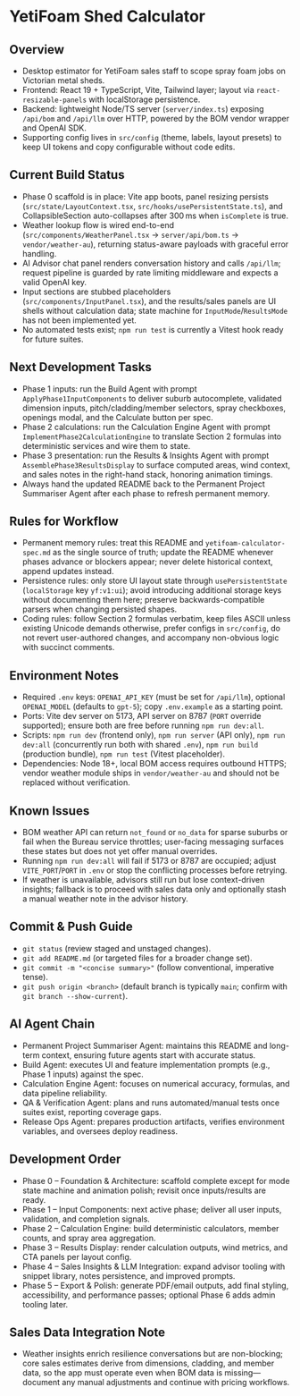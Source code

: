 # YetiFoam Shed Calculator
## Overview
- Desktop estimator for YetiFoam sales staff to scope spray foam jobs on Victorian metal sheds.
- Frontend: React 19 + TypeScript, Vite, Tailwind layer; layout via `react-resizable-panels` with localStorage persistence.
- Backend: lightweight Node/TS server (`server/index.ts`) exposing `/api/bom` and `/api/llm` over HTTP, powered by the BOM vendor wrapper and OpenAI SDK.
- Supporting config lives in `src/config` (theme, labels, layout presets) to keep UI tokens and copy configurable without code edits.

## Current Build Status
- Phase 0 scaffold is in place: Vite app boots, panel resizing persists (`src/state/LayoutContext.tsx`, `src/hooks/usePersistentState.ts`), and CollapsibleSection auto-collapses after 300 ms when `isComplete` is true.
- Weather lookup flow is wired end-to-end (`src/components/WeatherPanel.tsx` → `server/api/bom.ts` → `vendor/weather-au`), returning status-aware payloads with graceful error handling.
- AI Advisor chat panel renders conversation history and calls `/api/llm`; request pipeline is guarded by rate limiting middleware and expects a valid OpenAI key.
- Input sections are stubbed placeholders (`src/components/InputPanel.tsx`), and the results/sales panels are UI shells without calculation data; state machine for `InputMode`/`ResultsMode` has not been implemented yet.
- No automated tests exist; `npm run test` is currently a Vitest hook ready for future suites.

## Next Development Tasks
- Phase 1 inputs: run the Build Agent with prompt `ApplyPhase1InputComponents` to deliver suburb autocomplete, validated dimension inputs, pitch/cladding/member selectors, spray checkboxes, openings modal, and the Calculate button per spec.
- Phase 2 calculations: run the Calculation Engine Agent with prompt `ImplementPhase2CalculationEngine` to translate Section 2 formulas into deterministic services and wire them to state.
- Phase 3 presentation: run the Results & Insights Agent with prompt `AssemblePhase3ResultsDisplay` to surface computed areas, wind context, and sales notes in the right-hand stack, honoring animation timings.
- Always hand the updated README back to the Permanent Project Summariser Agent after each phase to refresh permanent memory.

## Rules for Workflow
- Permanent memory rules: treat this README and `yetifoam-calculator-spec.md` as the single source of truth; update the README whenever phases advance or blockers appear; never delete historical context, append updates instead.
- Persistence rules: only store UI layout state through `usePersistentState` (`localStorage` key `yf:v1:ui`); avoid introducing additional storage keys without documenting them here; preserve backwards-compatible parsers when changing persisted shapes.
- Coding rules: follow Section 2 formulas verbatim, keep files ASCII unless existing Unicode demands otherwise, prefer configs in `src/config`, do not revert user-authored changes, and accompany non-obvious logic with succinct comments.

## Environment Notes
- Required `.env` keys: `OPENAI_API_KEY` (must be set for `/api/llm`), optional `OPENAI_MODEL` (defaults to `gpt-5`); copy `.env.example` as a starting point.
- Ports: Vite dev server on 5173, API server on 8787 (`PORT` override supported); ensure both are free before running `npm run dev:all`.
- Scripts: `npm run dev` (frontend only), `npm run server` (API only), `npm run dev:all` (concurrently run both with shared `.env`), `npm run build` (production bundle), `npm run test` (Vitest placeholder).
- Dependencies: Node 18+, local BOM access requires outbound HTTPS; vendor weather module ships in `vendor/weather-au` and should not be replaced without verification.

## Known Issues
- BOM weather API can return `not_found` or `no_data` for sparse suburbs or fail when the Bureau service throttles; user-facing messaging surfaces these states but does not yet offer manual overrides.
- Running `npm run dev:all` will fail if 5173 or 8787 are occupied; adjust `VITE_PORT`/`PORT` in `.env` or stop the conflicting processes before retrying.
- If weather is unavailable, advisors still run but lose context-driven insights; fallback is to proceed with sales data only and optionally stash a manual weather note in the advisor history.

## Commit & Push Guide
- `git status` (review staged and unstaged changes).
- `git add README.md` (or targeted files for a broader change set).
- `git commit -m "<concise summary>"` (follow conventional, imperative tense).
- `git push origin <branch>` (default branch is typically `main`; confirm with `git branch --show-current`).

## AI Agent Chain
- Permanent Project Summariser Agent: maintains this README and long-term context, ensuring future agents start with accurate status.
- Build Agent: executes UI and feature implementation prompts (e.g., Phase 1 inputs) against the spec.
- Calculation Engine Agent: focuses on numerical accuracy, formulas, and data pipeline reliability.
- QA & Verification Agent: plans and runs automated/manual tests once suites exist, reporting coverage gaps.
- Release Ops Agent: prepares production artifacts, verifies environment variables, and oversees deploy readiness.

## Development Order
- Phase 0 – Foundation & Architecture: scaffold complete except for mode state machine and animation polish; revisit once inputs/results are ready.
- Phase 1 – Input Components: next active phase; deliver all user inputs, validation, and completion signals.
- Phase 2 – Calculation Engine: build deterministic calculators, member counts, and spray area aggregation.
- Phase 3 – Results Display: render calculation outputs, wind metrics, and CTA panels per layout config.
- Phase 4 – Sales Insights & LLM Integration: expand advisor tooling with snippet library, notes persistence, and improved prompts.
- Phase 5 – Export & Polish: generate PDF/email outputs, add final styling, accessibility, and performance passes; optional Phase 6 adds admin tooling later.

## Sales Data Integration Note
- Weather insights enrich resilience conversations but are non-blocking; core sales estimates derive from dimensions, cladding, and member data, so the app must operate even when BOM data is missing—document any manual adjustments and continue with pricing workflows.
